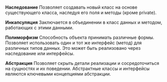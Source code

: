 **Наследование**
	Позволяет создавать новый класс на основе существующего класса, наследуя его поля и методы (кроме private).

**Инкапсуляция**
	Заключается в объединении в класс данных и методом, работающих с этими данными.

**Полиморфизм**
	Способность объекта принимать различные формы.
	Позволяет использовать один и тот же интерфейс (метод) для различных типов данных. Это может быть реализовано через наследование или интерфейсы.

**Абстракция**
	Позволяет скрыть детали реализации и сосредоточиться на сущностях и их поведении.
	Абстрактные классы и интерфейсы являются ключевыми концепциями абстракции.